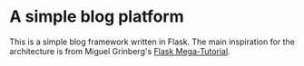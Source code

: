 # A simple blog platform

This is a simple blog framework written in Flask. The main inspiration for the architecture is from Miguel Grinberg's [Flask Mega-Tutorial](https://blog.miguelgrinberg.com/post/the-flask-mega-tutorial-part-i-hello-world).

